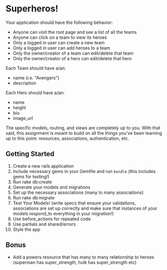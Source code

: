 # Superheros!

Your application should have the following behavior:

  * Anyone can visit the root page and see a list of all the teams
  * Anyone can click on a team to view its heroes
  * Only a logged in user can create a new team
  * Only a logged in user can add heroes to a team
  * Only the owner/creator of a team can edit/delete that team
  * Only the owner/creator of a hero can edit/delete that hero

Each Team should have a/an:
  * name (i.e. "Avengers")
  * description

Each Hero should have a/an:
  * name
  * height
  * bio
  * image_url

The specific models, routing, and views are completely up to you. With that said, this assignment is meant to build on all the things you've been learning up to this point: resources, associations, authentication, etc.

## Getting Started

1. Create a new rails application
2. Include necessary gems in your Gemfile and run `bundle` (this includes gems for testing!)
3. Run rake db:create
4. Generate your models and migrations
5. Set up the necessary associations (many to many associations)
6. Run rake db:migrate
7. Test Your Models! (write specs that ensure your validations, associations are set up correctly and make sure that instances of your models respond_to everything in your migration!)
7. Use before_actions for repeated code
8. Use partials and shared/errors
9. Style the app

## Bonus

 * Add a powers resource that has many to many relationship to heroes (superman has super_strength, hulk has super_strength etc)

